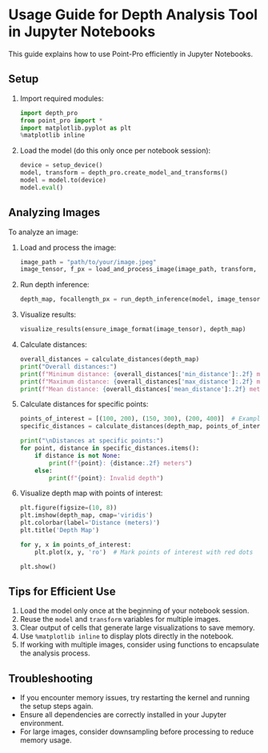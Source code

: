 # Usage Guide for Depth Analysis Tool in Jupyter Notebooks

This guide explains how to use Point-Pro efficiently in Jupyter Notebooks.

## Setup

1. Import required modules:

    ```python
    import depth_pro
    from point_pro import *
    import matplotlib.pyplot as plt
    %matplotlib inline
    ```

2. Load the model (do this only once per notebook session):

    ```python
    device = setup_device()
    model, transform = depth_pro.create_model_and_transforms()
    model = model.to(device)
    model.eval()
    ```

## Analyzing Images

To analyze an image:

1. Load and process the image:

    ```python
    image_path = "path/to/your/image.jpeg"
    image_tensor, f_px = load_and_process_image(image_path, transform, device)
    ```

2. Run depth inference:

    ```python
    depth_map, focallength_px = run_depth_inference(model, image_tensor, f_px)
    ```

3. Visualize results:

    ```python
    visualize_results(ensure_image_format(image_tensor), depth_map)
    ```

4. Calculate distances:

    ```python
    overall_distances = calculate_distances(depth_map)
    print("Overall distances:")
    print(f"Minimum distance: {overall_distances['min_distance']:.2f} meters")
    print(f"Maximum distance: {overall_distances['max_distance']:.2f} meters")
    print(f"Mean distance: {overall_distances['mean_distance']:.2f} meters")
    ```

5. Calculate distances for specific points:

    ```python
    points_of_interest = [(100, 200), (150, 300), (200, 400)]  # Example coordinates
    specific_distances = calculate_distances(depth_map, points_of_interest)
    
    print("\nDistances at specific points:")
    for point, distance in specific_distances.items():
        if distance is not None:
            print(f"{point}: {distance:.2f} meters")
        else:
            print(f"{point}: Invalid depth")
    ```

6. Visualize depth map with points of interest:

    ```python
    plt.figure(figsize=(10, 8))
    plt.imshow(depth_map, cmap='viridis')
    plt.colorbar(label='Distance (meters)')
    plt.title('Depth Map')
    
    for y, x in points_of_interest:
        plt.plot(x, y, 'ro')  # Mark points of interest with red dots
    
    plt.show()
    ```

## Tips for Efficient Use

1. Load the model only once at the beginning of your notebook session.
2. Reuse the `model` and `transform` variables for multiple images.
3. Clear output of cells that generate large visualizations to save memory.
4. Use `%matplotlib inline` to display plots directly in the notebook.
5. If working with multiple images, consider using functions to encapsulate the analysis process.

## Troubleshooting

- If you encounter memory issues, try restarting the kernel and running the setup steps again.
- Ensure all dependencies are correctly installed in your Jupyter environment.
- For large images, consider downsampling before processing to reduce memory usage.
